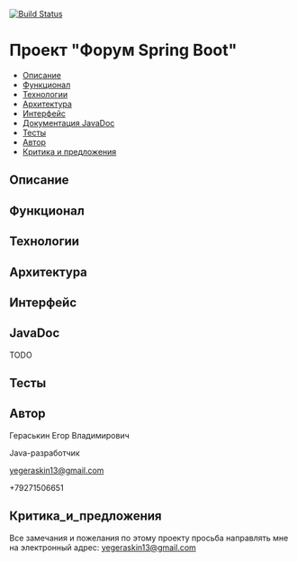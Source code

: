 [![Build Status](https://travis-ci.org/777Egor777/job4j_dreamjob.svg?branch=master)](https://travis-ci.org/777Egor777/job4j_dreamjob)

# Проект "Форум Spring Boot"

* [Описание](#описание)
* [Функционал](#функционал)
* [Технологии](#технологии)
* [Архитектура](#архитектура)
* [Интерфейс](#интерфейс)
* [Документация JavaDoc](#javadoc)
* [Тесты](#тесты)
* [Автор](#автор)
* [Критика и предложения](#критика_и_предложения)

## Описание

## Функционал

## Технологии

## Архитектура
     
## Интерфейс  
 
## JavaDoc
TODO

## Тесты

## Автор

Гераськин Егор Владимирович

Java-разработчик

yegeraskin13@gmail.com

+79271506651

## Критика_и_предложения
Все замечания и пожелания по этому проекту просьба направлять мне 
на электронный адрес: yegeraskin13@gmail.com